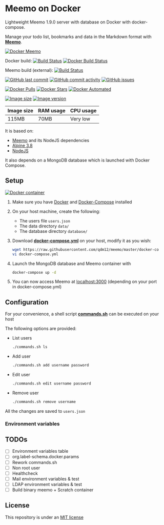 # Meemo on Docker

Lightweight Meemo 1.9.0 server with database on Docker with docker-compose.

Manage your todo list, bookmarks and data in the Markdown format with [**Meemo**](https://github.com/nebulade/meemo).

[![Docker Meemo](https://github.com/qdm12/meemo/raw/master/readme/title.png)](https://hub.docker.com/r/qmcgaw/meemo/)

Docker build:
[![Build Status](https://travis-ci.org/qdm12/meemo.svg?branch=master)](https://travis-ci.org/qdm12/meemo)
[![Docker Build Status](https://img.shields.io/docker/build/qmcgaw/cloudflare-dns-server.svg)](https://hub.docker.com/r/qmcgaw/cloudflare-dns-server)

Meemo build (external):
[![Build Status](https://travis-ci.org/nebulade/meemo.svg?branch=master)](https://travis-ci.org/nebulade/meemo)

[![GitHub last commit](https://img.shields.io/github/last-commit/qdm12/cloudflare-dns-server.svg)](https://github.com/qdm12/cloudflare-dns-server/commits)
[![GitHub commit activity](https://img.shields.io/github/commit-activity/y/qdm12/cloudflare-dns-server.svg)](https://github.com/qdm12/cloudflare-dns-server/commits)
[![GitHub issues](https://img.shields.io/github/issues/qdm12/cloudflare-dns-server.svg)](https://github.com/qdm12/cloudflare-dns-server/issues)

[![Docker Pulls](https://img.shields.io/docker/pulls/qmcgaw/cloudflare-dns-server.svg)](https://hub.docker.com/r/qmcgaw/cloudflare-dns-server)
[![Docker Stars](https://img.shields.io/docker/stars/qmcgaw/cloudflare-dns-server.svg)](https://hub.docker.com/r/qmcgaw/cloudflare-dns-server)
[![Docker Automated](https://img.shields.io/docker/automated/qmcgaw/cloudflare-dns-server.svg)](https://hub.docker.com/r/qmcgaw/cloudflare-dns-server)

[![Image size](https://images.microbadger.com/badges/image/qmcgaw/meemo.svg)](https://microbadger.com/images/qmcgaw/meemo)
[![Image version](https://images.microbadger.com/badges/version/qmcgaw/meemo.svg)](https://microbadger.com/images/qmcgaw/meemo)

| Image size | RAM usage | CPU usage |
| --- | --- | --- |
| 115MB | 70MB | Very low |

It is based on:

- [Meemo](https://github.com/nebulade/meemo) and its NodeJS dependencies
- [Alpine 3.8](https://alpinelinux.org)
- [NodeJS](https://pkgs.alpinelinux.org/package/v3.8/main/x86_64/nodejs)

It also depends on a MongoDB database which is launched with Docker Compose.

## Setup

[![Docker container](https://github.com/qdm12/meemo/raw/master/readme/docker.png)](https://www.docker.com/)

1. Make sure you have [Docker](https://docs.docker.com/install) and [Docker-Compose](https://docs.docker.com/compose/install) installed
1. On your host machine, create the following:
    - The users file `users.json`
    - The data directory `data/`
    - The database directory `database/`
1. Download [**docker-compose.yml**](https://raw.githubusercontent.com/qdm12/meemo/master/docker-compose.yml) on your host, modify it as you wish:

    ```sh
    wget https://raw.githubusercontent.com/qdm12/meemo/master/docker-compose.yml
    vi docker-compose.yml
    ```

1. Launch the MongoDB database and Meemo container with

    ```sh
    docker-compose up -d
    ```

1. You can now access Meemo at [localhost:3000](localhost:3000) (depending on your port in docker-compose.yml)

## Configuration

For your convenience, a shell script [**commands.sh**](https://raw.githubusercontent.com/qdm12/meemo/master/commands.sh) can be executed on your host

The following options are provided:

- List users

    ```sh
    ./commands.sh ls
    ```

- Add user

    ```sh
    ./commands.sh add username password
    ```

- Edit user

    ```sh
    ./commands.sh edit username password
    ```

- Remove user

    ```sh
    ./commands.sh remove username
    ```

All the changes are saved to `users.json`

### Environment variables


## TODOs

- [ ] Environment variables table
- [ ] org.label-schema.docker.params
- [ ] Rework commands.sh
- [ ] Non root user
- [ ] Healthcheck
- [ ] Mail environment variables & test
- [ ] LDAP environment variables & test
- [ ] Build binary meemo + Scratch container

## License

This repository is under an [MIT license](https://github.com/qdm12/meemo/master/license)
